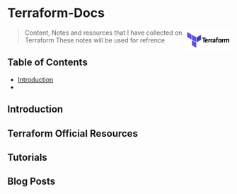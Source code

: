 # Terraform-Docs

> [<img src="https://github.com/VaradrajKini/Terraform-Docs/blob/ceba943d17a1622e03cb5d8155eb0dfdc9d91e21/Terraform_logo.png" align="right" width="100">](https://terraform.io)
> Content, Notes and resources that I have collected on Terraform
> These notes will be used for refrence


## Table of Contents
- [Introduction](#Introduction)
- 

## Introduction


## Terraform Official Resources


## Tutorials


## Blog Posts
